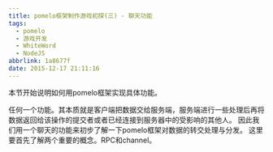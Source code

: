 ```yaml
---
title: pomelo框架制作游戏初探(三) - 聊天功能
tags:
  - pomelo
  - 游戏开发
  - WhiteWord
  - NodeJS
abbrlink: 1a8677f
date: 2015-12-17 21:11:16
---
```


本节开始说明如何用pomelo框架实现具体功能。

任何一个功能。其本质就是客户端把数据交给服务端，服务端进行一些处理后再将数据返回给该操作的提交者或者已经连接到服务器中的受影响的其他人。
因此我们用一个聊天的功能来初步了解一下pomelo框架对数据的转交处理与分发。
这里要首先了解两个重要的概念。RPC和channel。
